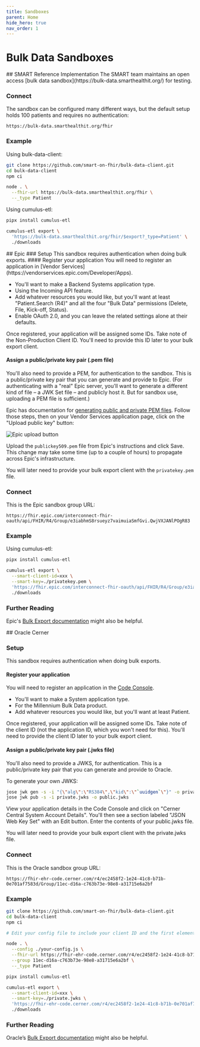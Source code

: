 ```yaml
---
title: Sandboxes
parent: Home
hide_hero: true
nav_order: 1
---
```


# Bulk Data Sandboxes

<a id="smart"/>
## SMART Reference Implementation
The SMART team maintains an open access
[bulk data sandbox](https://bulk-data.smarthealthit.org/) for testing.

### Connect
The sandbox can be configured many different ways, but the default setup holds 100 patients and requires no authentication:

`https://bulk-data.smarthealthit.org/fhir`

### Example
Using bulk-data-client:
```sh
git clone https://github.com/smart-on-fhir/bulk-data-client.git
cd bulk-data-client
npm ci

node . \
  --fhir-url https://bulk-data.smarthealthit.org/fhir \
  --_type Patient
```
Using cumulus-etl:
```sh
pipx install cumulus-etl

cumulus-etl export \
  'https://bulk-data.smarthealthit.org/fhir/$export?_type=Patient' \
  ./downloads
```

<a id="epic"/>
## Epic
### Setup
This sandbox requires authentication when doing bulk exports.
#### Register your application
You will need to register an application in 
[Vendor Services](https://vendorservices.epic.com/Developer/Apps).

- You'll want to make a Backend Systems application type.
- Using the Incoming API feature.
- Add whatever resources you would like, but you'll want at least "Patient.Search (R4)" and all the four "Bulk Data" permissions (Delete, File, Kick-off, Status).
- Enable OAuth 2.0, and you can leave the related settings alone at their defaults.

Once registered, your application will be assigned some IDs. Take note of the Non-Production Client ID. You'll need to provide this ID later to your bulk export client.
#### Assign a public/private key pair (.pem file)
You'll also need to provide a PEM, for authentication to the sandbox. This is a public/private key pair that you can generate and provide to Epic. (For authenticating with a "real" Epic server, you'll want to generate a different kind of file – a JWK Set file – and publicly host it. But for sandbox use, uploading a PEM file is sufficient.)

Epic has documentation for 
[generating public and private PEM files](https://vendorservices.epic.com/Article?docId=oauth2&section=Creating-Key-Pair).
Follow those steps, then on your Vendor Services application page,
click on the "Upload public key" button:

![Epic upload button](../assets/epic_upload.png)

Upload the `publickey509.pem` file from Epic's instructions and click Save.
This change may take some time (up to a couple of hours) to propagate across Epic's infrastructure.

You will later need to provide your bulk export client with the `privatekey.pem` file.

### Connect
This is the Epic sandbox group URL:

`https://fhir.epic.com/interconnect-fhir-oauth/api/FHIR/R4/Group/e3iabhmS8rsueyz7vaimuiaSmfGvi.QwjVXJANlPOgR83`

### Example
Using cumulus-etl:
```sh
pipx install cumulus-etl

cumulus-etl export \
  --smart-client-id=xxx \
  --smart-key=./privatekey.pem \
  'https://fhir.epic.com/interconnect-fhir-oauth/api/FHIR/R4/Group/e3iabhmS8rsueyz7vaimuiaSmfGvi.QwjVXJANlPOgR83/$export?_type=Patient' \
  ./downloads
```
### Further Reading
Epic's [Bulk Export documentation](https://fhir.epic.com/Documentation?docId=fhir_bulk_data)
might also be helpful.


<a id="cerner"/>
## Oracle Cerner

### Setup
This sandbox requires authentication when doing bulk exports.

#### Register your application
You will need to register an application in the [Code Console](https://code-console.cerner.com/console/apps).
- You'll want to make a System application type.
- For the Millennium Bulk Data product.
- Add whatever resources you would like, but you'll want at least Patient.

Once registered, your application will be assigned some IDs. Take note of the client ID (not the application ID, which you won't need for this). You'll need to provide the client ID later to your bulk export client.

#### Assign a public/private key pair (.jwks file)
You'll also need to provide a JWKS, for authentication. This is a public/private key pair that you can generate and provide to Oracle.

To generate your own JWKS:
```sh
jose jwk gen -s -i "{\"alg\":\"RS384\",\"kid\":\"`uuidgen`\"}" -o private.jwks
jose jwk pub -s -i private.jwks -o public.jwks
```

View your application details in the Code Console and click on "Cerner Central System Account Details". You'll then see a section labeled "JSON Web Key Set" with an Edit button. Enter the contents of your public.jwks file.

You will later need to provide your bulk export client with the private.jwks file.

### Connect
This is the Oracle sandbox group URL:

`https://fhir-ehr-code.cerner.com/r4/ec2458f2-1e24-41c8-b71b-0e701af7583d/Group/11ec-d16a-c763b73e-98e8-a31715e6a2bf`

### Example
```sh
git clone https://github.com/smart-on-fhir/bulk-data-client.git
cd bulk-data-client
npm ci

# Edit your config file to include your client ID and the first element from your JWKS file

node . \
  --config ./your-config.js \
  --fhir-url https://fhir-ehr-code.cerner.com/r4/ec2458f2-1e24-41c8-b71b-0e701af7583d \
  --group 11ec-d16a-c763b73e-98e8-a31715e6a2bf \
  --_type Patient
```
```sh
pipx install cumulus-etl

cumulus-etl export \
  --smart-client-id=xxx \
  --smart-key=./private.jwks \
  'https://fhir-ehr-code.cerner.com/r4/ec2458f2-1e24-41c8-b71b-0e701af7583d/Group/11ec-d16a-c763b73e-98e8-a31715e6a2bf/$export?_type=Patient' \
  ./downloads
```

### Further Reading
Oracle’s [Bulk Export documentation](https://docs.oracle.com/en/industries/health/millennium-platform-apis/mfbda/bulk_data_access.html) might also be helpful.
